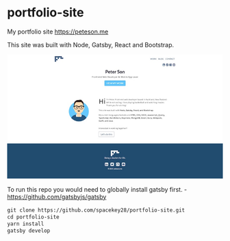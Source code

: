 # portfolio-site
My portfolio site
https://peteson.me

This site was built with Node, Gatsby, React and Bootstrap.

![Screenshot](peteson-me-screenshot.jpg)

To run this repo you would need to globally install gatsby first. - https://github.com/gatsbyjs/gatsby

```
git clone https://github.com/spacekey28/portfolio-site.git
cd portfolio-site
yarn install
gatsby develop
```
